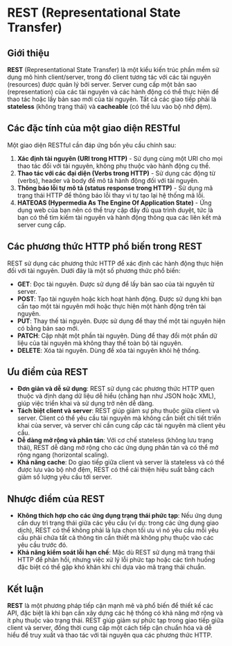 # REST (Representational State Transfer)

## Giới thiệu

**REST** (Representational State Transfer) là một kiểu kiến trúc phần mềm sử dụng mô hình client/server, trong đó client tương tác với các tài nguyên (resources) được quản lý bởi server. Server cung cấp một bản sao (representation) của các tài nguyên và các hành động có thể thực hiện để thao tác hoặc lấy bản sao mới của tài nguyên. Tất cả các giao tiếp phải là **stateless** (không trạng thái) và **cacheable** (có thể lưu vào bộ nhớ đệm).

## Các đặc tính của một giao diện RESTful

Một giao diện RESTful cần đáp ứng bốn yêu cầu chính sau:

1. **Xác định tài nguyên (URI trong HTTP)** - Sử dụng cùng một URI cho mọi thao tác đối với tài nguyên, không phụ thuộc vào hành động cụ thể.
2. **Thao tác với các đại diện (Verbs trong HTTP)** - Sử dụng các động từ (verbs), header và body để mô tả hành động đối với tài nguyên.
3. **Thông báo lỗi tự mô tả (status response trong HTTP)** - Sử dụng mã trạng thái HTTP để thông báo lỗi thay vì tự tạo lại hệ thống mã lỗi.
4. **HATEOAS (Hypermedia As The Engine Of Application State)** - Ứng dụng web của bạn nên có thể truy cập đầy đủ qua trình duyệt, tức là bạn có thể tìm kiếm tài nguyên và hành động thông qua các liên kết mà server cung cấp.

## Các phương thức HTTP phổ biến trong REST

REST sử dụng các phương thức HTTP để xác định các hành động thực hiện đối với tài nguyên. Dưới đây là một số phương thức phổ biến:

- **GET**: Đọc tài nguyên. Được sử dụng để lấy bản sao của tài nguyên từ server.
- **POST**: Tạo tài nguyên hoặc kích hoạt hành động. Được sử dụng khi bạn cần tạo một tài nguyên mới hoặc thực hiện một hành động trên tài nguyên.
- **PUT**: Thay thế tài nguyên. Được sử dụng để thay thế một tài nguyên hiện có bằng bản sao mới.
- **PATCH**: Cập nhật một phần tài nguyên. Dùng để thay đổi một phần dữ liệu của tài nguyên mà không thay thế toàn bộ tài nguyên.
- **DELETE**: Xóa tài nguyên. Dùng để xóa tài nguyên khỏi hệ thống.

## Ưu điểm của REST

- **Đơn giản và dễ sử dụng**: REST sử dụng các phương thức HTTP quen thuộc và định dạng dữ liệu dễ hiểu (chẳng hạn như JSON hoặc XML), giúp việc triển khai và sử dụng trở nên dễ dàng.
- **Tách biệt client và server**: REST giúp giảm sự phụ thuộc giữa client và server. Client có thể yêu cầu tài nguyên mà không cần biết chi tiết triển khai của server, và server chỉ cần cung cấp các tài nguyên mà client yêu cầu.
- **Dễ dàng mở rộng và phân tán**: Với cơ chế stateless (không lưu trạng thái), REST dễ dàng mở rộng cho các ứng dụng phân tán và có thể mở rộng ngang (horizontal scaling).
- **Khả năng cache**: Do giao tiếp giữa client và server là stateless và có thể được lưu vào bộ nhớ đệm, REST có thể cải thiện hiệu suất bằng cách giảm số lượng yêu cầu tới server.

## Nhược điểm của REST

- **Không thích hợp cho các ứng dụng trạng thái phức tạp**: Nếu ứng dụng cần duy trì trạng thái giữa các yêu cầu (ví dụ: trong các ứng dụng giao dịch), REST có thể không phải là lựa chọn tối ưu vì nó yêu cầu mỗi yêu cầu phải chứa tất cả thông tin cần thiết mà không phụ thuộc vào các yêu cầu trước đó.
- **Khả năng kiểm soát lỗi hạn chế**: Mặc dù REST sử dụng mã trạng thái HTTP để phản hồi, nhưng việc xử lý lỗi phức tạp hoặc các tình huống đặc biệt có thể gặp khó khăn khi chỉ dựa vào mã trạng thái chuẩn.

## Kết luận

**REST** là một phương pháp tiếp cận mạnh mẽ và phổ biến để thiết kế các API, đặc biệt là khi bạn cần xây dựng các hệ thống có khả năng mở rộng và ít phụ thuộc vào trạng thái. REST giúp giảm sự phức tạp trong giao tiếp giữa client và server, đồng thời cung cấp một cách tiếp cận chuẩn hóa và dễ hiểu để truy xuất và thao tác với tài nguyên qua các phương thức HTTP.